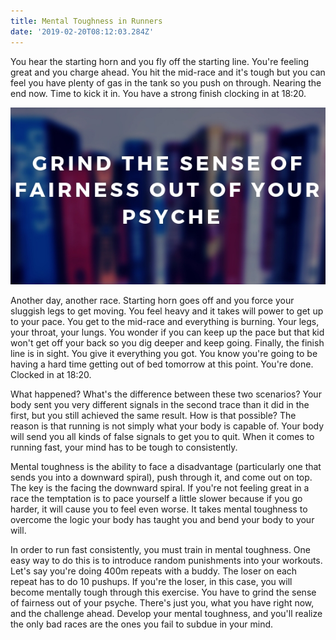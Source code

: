 ```yaml
---
title: Mental Toughness in Runners
date: '2019-02-20T08:12:03.284Z'
---
```


You hear the starting horn and you fly off the starting line. You're feeling great and you charge ahead. You hit the mid-race and it's tough but you can feel you have plenty of gas in the tank so you push on through. Nearing the end now. Time to kick it in. You have a strong finish clocking in at 18:20.

![grind the sense of fairness out of your psyche](./grind-fairness.jpg)

Another day, another race. Starting horn goes off and you force your sluggish legs to get moving. You feel heavy and it takes will power to get up to your pace. You get to the mid-race and everything is burning. Your legs, your throat, your lungs. You wonder if you can keep up the pace but that kid won't get off your back so you dig deeper and keep going. Finally, the finish line is in sight. You give it everything you got. You know you're going to be having a hard time getting out of bed tomorrow at this point. You're done. Clocked in at 18:20.

What happened? What's the difference between these two scenarios? Your body sent you very different signals in the second trace than it did in the first, but you still achieved the same result. How is that possible? The reason is that running is not simply what your body is capable of. Your body will send you all kinds of false signals to get you to quit. When it comes to running fast, your mind has to be tough to consistently.

Mental toughness is the ability to face a disadvantage (particularly one that sends you into a downward spiral), push through it, and come out on top. The key is the facing the downward spiral. If you're not feeling great in a race the temptation is to pace yourself a little slower because if you go harder, it will cause you to feel even worse. It takes mental toughness to overcome the logic your body has taught you and bend your body to your will.

In order to run fast consistently, you must train in mental toughness. One easy way to do this is to introduce random punishments into your workouts. Let's say you're doing 400m repeats with a buddy. The loser on each repeat has to do 10 pushups. If you're the loser, in this case, you will become mentally tough through this exercise. You have to grind the sense of fairness out of your psyche. There's just you, what you have right now, and the challenge ahead. Develop your mental toughness, and you'll realize the only bad races are the ones you fail to subdue in your mind.
